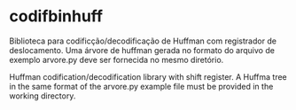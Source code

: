 # codifbinhuff

Biblioteca para codificção/decodificação de Huffman com registrador de deslocamento.
Uma árvore de huffman gerada no formato do arquivo de exemplo arvore.py deve ser fornecida no mesmo diretório.

Huffman codification/decodification library with shift register.
A Huffma tree in the same format of the arvore.py example file must be provided in the working directory.
